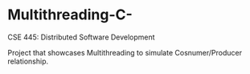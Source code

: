 Multithreading-C-
=================
CSE 445: Distributed Software Development

Project that showcases Multithreading to simulate Cosnumer/Producer relationship.
